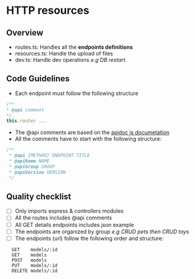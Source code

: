# HTTP resources

## Overview
  - routes.ts: Handles all the **endpoints definitions**
  - resources.ts: Handle the upload of files
  - dev.ts: Handle dev operations  *e.g DB restart*.


## Code Guidelines

- Each endpoint must follow the following structure
```typescript
/**
* @api comment
*/
this.router ...
```
- The @api comments are based on the [apidoc js documetation](http://apidocjs.com/)
- All the comments have to start with the following structure:
```typescript
/**
 * @api {METHOD} ENDPOINT TITLE
 * @apiName NAME
 * @apiGroup GROUP
 * @apiVersion VERSION
 */
```


## Quality checklist

- [ ] Only imports express & controllers modules
- [ ] All the routes includes @api comments
- [ ] All GET details endpoints includes json example
- [ ] The endpoints are organized by group *e.g CRUD pets then CRUD toys*
- [ ] The endpoints (url) follow the following order and structure:
```
  GET    models/:id
  GET    models
  POST   models
  PUT    models/:id
  DELETE models/:id 
```



